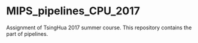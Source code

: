 # MIPS_pipelines_CPU_2017
Assignment of TsingHua 2017 summer course.  This repository contains the part of pipelines.
